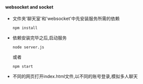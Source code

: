 #### websocket and socket
- 文件夹'聊天室'和'websocket'中先安装服务所需的依赖
  ```
  npm install
  ```
- 依赖安装完毕之后,启动服务
  ```
  node server.js
  ```
  或者
  ```
  npm start
  ```
- 不同的网页打开index.html文件,以不同的账号登录,模拟多人聊天